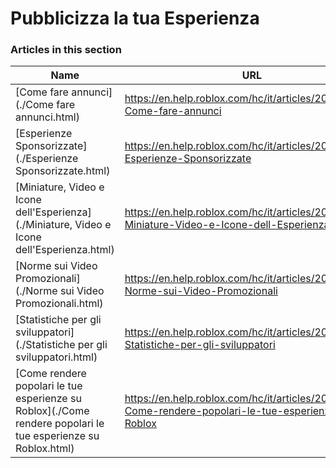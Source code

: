 # Pubblicizza la tua Esperienza  
### Articles in this section
Name|URL
-|-
[Come fare annunci](./Come fare annunci.html) |https://en.help.roblox.com/hc/it/articles/203313840-Come-fare-annunci
[Esperienze Sponsorizzate](./Esperienze Sponsorizzate.html) |https://en.help.roblox.com/hc/it/articles/206455923-Esperienze-Sponsorizzate
[Miniature, Video e Icone dell'Esperienza](./Miniature, Video e Icone dell'Esperienza.html) |https://en.help.roblox.com/hc/it/articles/203314060-Miniature-Video-e-Icone-dell-Esperienza
[Norme sui Video Promozionali](./Norme sui Video Promozionali.html) |https://en.help.roblox.com/hc/it/articles/203312520-Norme-sui-Video-Promozionali
[Statistiche per gli sviluppatori](./Statistiche per gli sviluppatori.html) |https://en.help.roblox.com/hc/it/articles/203314110-Statistiche-per-gli-sviluppatori
[Come rendere popolari le tue esperienze su Roblox](./Come rendere popolari le tue esperienze su Roblox.html) |https://en.help.roblox.com/hc/it/articles/203313420-Come-rendere-popolari-le-tue-esperienze-su-Roblox